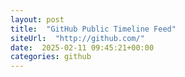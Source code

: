 ```yaml
---
layout: post
title:  "GitHub Public Timeline Feed"
siteUrl:  "http://github.com/"
date:  2025-02-11 09:45:21+00:00
categories: github
---
```

